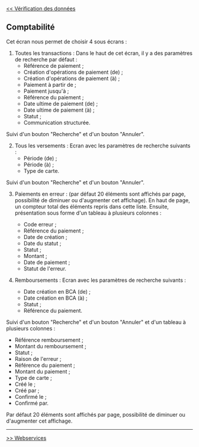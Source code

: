 [<< Vérification des données](2-2-4-vérification-données.md)


## Comptabilité ##

Cet écran nous permet de choisir 4 sous écrans : 
1) Toutes les transactions :
Dans le haut de cet écran, il y a des paramètres de recherche par défaut :
    - Référence de paiement ;
    - Création d'opérations de paiement (de) ;
    - Création d'opérations de paiement (à) ;
    - Paiement à partir de ;
    - Paiement jusqu'à ;
    - Référence du paiement ;
    - Date ultime de paiement (de) ;
    - Date ultime de paiement (à) ;
    - Statut ;
    - Communication structurée. 

Suivi d'un bouton "Recherche" et d'un bouton "Annuler".

2) Tous les versements : 
Ecran avec les paramètres de recherche suivants :
    - Période (de) ;
    - Période (à) ;
    - Type de carte. 

Suivi d'un bouton "Recherche" et d'un bouton "Annuler".

3) Paiements en erreur : (par défaut 20 éléments sont affichés par page, possibilité de diminuer ou d'augmenter cet affichage).
En haut de page, un compteur total des éléments repris dans cette liste. 
Ensuite, présentation sous forme d'un tableau à plusieurs colonnes :  
    - Code erreur ;
    - Référence du paiement ;
    - Date de création ; 
    - Date du statut ; 
    - Statut ;
    - Montant ;
    - Date de paiement ; 
    - Statut de l'erreur. 

4) Remboursements : 
Ecran avec les paramètres de recherche suivants :
    - Date création en BCA (de) ;
    - Date création en BCA (à) ;
    - Statut ;
    - Référence du paiement. 

Suivi d'un bouton "Recherche" et d'un bouton "Annuler" et d'un tableau à plusieurs colonnes : 
- Référence remboursement ;
- Montant du remboursement ;
- Statut ; 
- Raison de l'erreur ;
- Référence du paiement ;
- Montant du paiement ;
- Type de carte ;
- Créé le ;
- Créé par ;
- Confirmé le ;
- Confirmé par. 

Par défaut 20 éléments sont affichés par page, possibilité de diminuer ou d'augmenter cet affichage.

---

[>> Webservices](2-2-6-webservices.md)